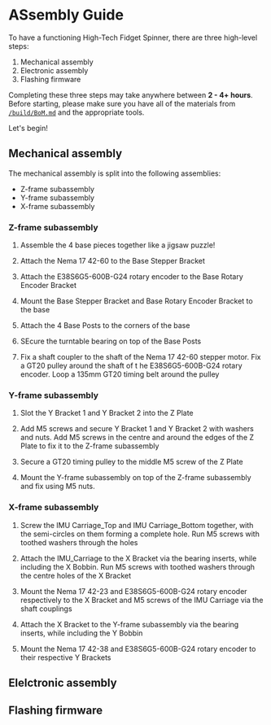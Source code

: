 # ASsembly Guide 

To have a functioning High-Tech Fidget Spinner, there are three high-level steps: 
1) Mechanical assembly 
2) Electronic assembly 
3) Flashing firmware 

Completing these three steps may take anywhere between **2 - 4+ hours**. Before starting, please make sure you have all of the materials from [```/build/BoM.md```](/build/BoM.md) and the appropriate tools. 

Let's begin! 

## Mechanical assembly 

The mechanical assembly is split into the following assemblies: 
- Z-frame subassembly 
- Y-frame subassembly 
- X-frame subassembly 

### Z-frame subassembly 
1) Assemble the 4 base pieces together like a jigsaw puzzle! 


2) Attach the Nema 17 42-60 to the Base Stepper Bracket 


3) Attach the E38S6G5-600B-G24 rotary encoder to the Base Rotary Encoder Bracket 


4) Mount the Base Stepper Bracket and Base Rotary Encoder Bracket to the base 


5) Attach the 4 Base Posts to the corners of the base 


6) SEcure the turntable bearing on top of the Base Posts 


7) Fix a shaft coupler to the shaft of the Nema 17 42-60 stepper motor. Fix a GT20 pulley around the shaft of t he E38S6G5-600B-G24 rotary encoder. Loop a 135mm GT20 timing belt around the pulley 


### Y-frame subassembly 
1) Slot the Y Bracket 1 and Y Bracket 2 into the Z Plate 


2) Add M5 screws and secure Y Bracket 1 and Y Bracket 2 with washers and nuts. Add M5 screws in the centre and around the edges of the Z Plate to fix it to the Z-frame subassembly 


3) Secure a GT20 timing pulley to the middle M5 screw of the Z Plate 


4) Mount the Y-frame subassembly on top of the Z-frame subassembly and fix using M5 nuts. 


### X-frame subassembly 
1) Screw the IMU Carriage_Top and IMU Carriage_Bottom together, with the semi-circles on them forming a complete hole. Run M5 screws with toothed washers through the holes 


2) Attach the IMU_Carriage to the X Bracket via the bearing inserts, while including the X Bobbin. Run M5 screws with toothed washers through the centre holes of the X Bracket 


3) Mount the Nema 17 42-23 and E38S6G5-600B-G24 rotary encoder respectively to the X Bracket and M5 screws of the IMU Carriage via the shaft couplings 


4) Attach the X Bracket to the Y-frame subassembly via the bearing inserts, while including the Y Bobbin 


5) Mount the Nema 17 42-38 and E38S6G5-600B-G24 rotary encoder to their respective Y Brackets 

## Elelctronic assembly 

## Flashing firmware 